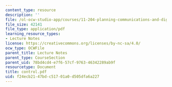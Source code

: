 ```yaml
---
content_type: resource
description: ''
file: /ol-ocw-studio-app/courses/11-204-planning-communications-and-digital-media-fall-2004/f24ecb2147bdc51701a0d505dfa6a227_control.pdf
file_size: 42141
file_type: application/pdf
learning_resource_types:
- Lecture Notes
license: https://creativecommons.org/licenses/by-nc-sa/4.0/
ocw_type: OCWFile
parent_title: Lecture Notes
parent_type: CourseSection
parent_uid: 78bd4cd4-e7f6-57cf-9763-46342289ab9f
resourcetype: Document
title: control.pdf
uid: f24ecb21-47bd-c517-01a0-d505dfa6a227
---
```

